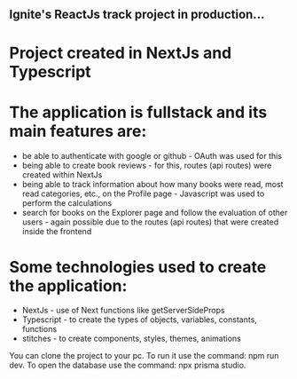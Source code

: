 ## Ignite's ReactJs track project in production...

# Project created in NextJs and Typescript

# The application is fullstack and its main features are:

- be able to authenticate with google or github - OAuth was used for this
- being able to create book reviews - for this, routes (api routes) were created within NextJs
- being able to track information about how many books were read, most read categories, etc., on the Profile page - Javascript was used to perform the calculations
- search for books on the Explorer page and follow the evaluation of other users - again possible due to the routes (api routes) that were created inside the frontend

# Some technologies used to create the application:

- NextJs - use of Next functions like getServerSideProps
- Typescript - to create the types of objects, variables, constants, functions
- stitches - to create components, styles, themes, animations

You can clone the project to your pc.
To run it use the command: npm run dev.
To open the database use the command: npx prisma studio.